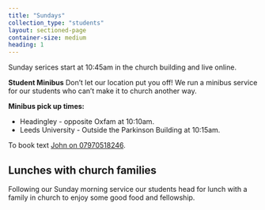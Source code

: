 ```yaml
---
title: "Sundays"
collection_type: "students"
layout: sectioned-page
container-size: medium
heading: 1
---
```


Sunday serices start at 10:45am in the church building and live online.

**Student Minibus**
Don’t let our location put you off! We run a minibus service for our students who can’t make it to church another way. 

**Minibus pick up times:** 
* Headingley - opposite Oxfam at 10:10am.
* Leeds University - Outside the Parkinson Building at 10:15am.

To book text <a href="tel:07970518246">John on 07970518246</a>.

## Lunches with church families
Following our Sunday morning service our students head for lunch with a family in church to enjoy some good food
and fellowship.
